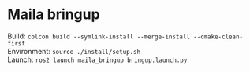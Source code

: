 # Maila bringup
Build: ``colcon build --symlink-install --merge-install --cmake-clean-first``  
Environment: ``source ./install/setup.sh``  
Launch: ``ros2 launch maila_bringup bringup.launch.py``
